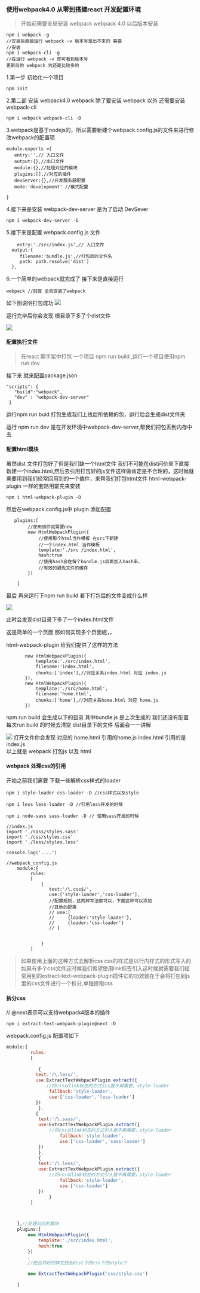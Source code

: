 
### 使用webpack4.0 从零到搭建react 开发配置环境
>开始前需要全局安装 webpack
  webpack 4.0 以后版本安装

  ```
  npm i webpack -g 
  //安装后直接运行 webpack -v 版本号是出不来的 需要
  //安装 
 npm i webpack-cli -g
 //在运行 webpack -v 即可看到版本号
 更新后的 webpack 坑还是比较多的 
  ```


1.第一步 初始化一个项目
```
npm init

```
2.第二部 安装 webpack4.0
webpack 除了要安装 webpack 以外 还需要安装 webpack-cli
 
 ```
npm i webpack webpack-cli -D
 ```

 3.webpack是基于nodejs的，所以需要新建个webpack.config.js的文件来进行修改webpack的配置项
 ```
 module.exports ={
    entry:'',// 入口文件
    output:{},//出口文件
    module:{},//处理对应的模块
    plugins:[],//对应的插件
    devServer:{},//开发服务器配置
    mode:'development' //模式配置

}
 ```
 4.接下来是安装 webpack-dev-server
  是为了启动 DevSever

  ```
  npm i webpack-dev-server -D
  ```
  5.接下来是配置 webpack.config.js 文件
  ```
      entry:'./src/index.js',// 入口文件
    output:{
       filename:'bundle.js',//打包后的文件名
       path: path.resolve('dist')
    },
  ```
  6.一个简单的webpack就完成了 接下来是直接运行

    webpack //前提 全局安装了webpack
  如下图说明打包成功
  ![](https://img.mukewang.com/5be634ea0001c73205940228.png)

   运行完毕后你会发现 根目录下多了个dist文件

![](https://img.mukewang.com/5be634fe000127da02810328.png)

#### 配置执行文件

 >在react 脚手架中打包 一个项目 npm run build ,运行一个项目使用npm run dev
 
 接下来 就来配置package.json

 ```
 "scripts": {
    "build":"webpack",
    "dev" : "webpack-dev-server"
  }
 ```
运行npm run buid 打包生成我们上线后所依赖的包，运行后会生成dist文件夹

运行 npm run dev 是在开发环境中webpack-dev-server,帮我们把包丢到内存中去

#### 配置html模块 

虽然dist 文件打包好了但是我们缺一个html文件 我们不可能在dist问价夹下直接新建一个index.html,然后去引用打包好的js文件这样做肯定是不合理的，这时候就需要用到我们经常回用到的一个插件，来帮我们打包html文件 html-webpack-plugin 一样的套路用前先来安装


```
npm i html-webpack-plugin -D
```
然后在webpack.config.js中 plugin 添加配置
```
   plugins:[
        //使用插件就需要new
        new HtmlWebpackPlugin({
            //使用那个html当作模板 在src下新建
            //一个index.html 当作模板
            template:'./src /index.html',
            hash:true
            //使用hash会在每个bundle.js后面加入hash串，
            //有效的避免文件的缓存
        })

    ]
```
最后 再来运行下npm run build 看下打包后的文件变成什么样

![](https://img.mukewang.com/5be6427c0001b2f604010132.png)

此时会发现dist目录下多了一个index.html文件

这是简单的一个页面 那如何实现多个页面呢，，

 html-webpack-plugin 给我们提供了这样的方法

 ```
        new HtmlWebpackPlugin({
            template:'./src/index.html',
            filename:'index.html',
            chunks:['index'],//对应关系index.html 对应 index.js
        }),
        new HtmlWebpackPlugin({
            template:'./src/home.html',
            filename:'home.html',
            chunks:['home'],//对应关系home.html 对应 home.js
        })
 ```
npm run build 会生成以下的目录 其中bundle.js 是上次生成的
我们还没有配置 每次run build 的时候去清空 dist目录下的文件 后面会一一讲解

![](https://img.mukewang.com/5be6486f0001dc2503470262.png)
打开文件你会发现 对应的 home.html 引用的home.js
index.html 引用的是index.js  
以上就是 webpack 打包js 以及 html

#### webpack 处理css的引用

开始之前我们需要 下载一些解析css样式的loader

```
npm i style-loader css-loader -D //css样式以及style

npm i less less-loader -D //引用less开发的时候

npm i node-sass sass-loader -D // 使用sass开发的时候

```


```
//index.js
import './sass/styles.sass'
import './css/styles.css'
import './less/styles.less'

console.log('....')

//webpack_config.js
    module:{
         rules:
         [
             {
                test:'/\.css$/',
                use:['style-loader','css-loader'],
                //配置规则，这两种写法都可以，下面这种可以添加
                //其他的配置
                // use:[
                //     {loader:'style-loader'},
                //     {loader:'css-loader'}
                // ]
                  
                
             }
         ]
```
>如果使用上面的这种方式去解析css css的样式是以行内样式的形式写入的
如果有多个css文件这时候我们希望使用link标签引入这时候就需要我们经常用到的extract-text-webpack-plugin插件它的功效就在于会将打包到js里的css文件进行一个拆分,单独提取css

#### 拆分css

// @next表示可以支持webpack4版本的插件
```
npm i extract-text-webpack-plugin@next -D

```

webpack.config.js 配置项如下

```javascript
module:{
         rules:
         [
        
            {
           test:'/\.less/',
           use:ExtractTextWebpackPlugin.extract({
               //将css以link标签的方式引入就不再需要，style-loader
                fallback:'style-loader',
                use:['css-loader','less-loader']
           })
            },
           {
            test:'/\.sass/',
            use:ExtractTextWebpackPlugin.extract({
                //将css以link标签的方式引入就不再需要，style-loader
                    fallback:'style-loader',
                    use:['css-loader','sass-loader']
            })
            },
            {
            test:'/\.less/',
            use:ExtractTextWebpackPlugin.extract({
                //将css以link标签的方式引入就不再需要，style-loader
                    fallback:'style-loader',
                    use:['css-loader']
            })
                }
         ]



    },//处理对应的模块
    plugins:[
        new HtmlWebpackPlugin({
            template:'./src/index.html',
            hash:true
        })
        ,
        //把合并好的样式放到dist下的css下的style下
        
        new ExtractTextWebpackPlugin('css/style.css')
                 
    ]
```



























